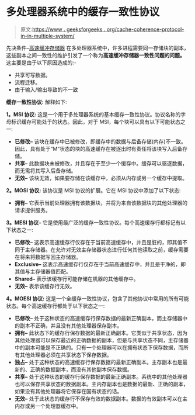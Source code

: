 # 多处理器系统中的缓存一致性协议

> 原文:[https://www . geeksforgeeks . org/cache-coherence-protocol-in-in-multiple-system/](https://www.geeksforgeeks.org/cache-coherence-protocols-in-multiprocessor-system/)

先决条件–[高速缓冲存储器](https://www.geeksforgeeks.org/cache-memory/)
在多处理器系统中，许多进程需要同一存储块的副本，这些副本之间一致性的维护引发了一个称为**高速缓冲存储器一致性问题的问题。**
这主要是由于以下原因造成的:-

*   共享可写数据。
*   流程迁移。
*   由于输入/输出导致的不一致

**缓存一致性协议:**
解释如下:

**1。MSI 协议:**
这是一个用于多处理器系统的基本缓存一致性协议。协议名称的字母标识缓存可能处于的状态。因此，对于 MSI，每个块可以具有以下可能状态之一:

*   **已修改–**
    该块在缓存中已被修改，即缓存中的数据与后备存储(内存)不一致。因此，具有处于“M”状态的块的高速缓存在被逐出时有责任将该块写入后备存储。
*   **共享–**
    此数据块未被修改，并且存在于至少一个缓存中。缓存可以驱逐数据，而无需将其写入后备存储。
*   **无效–**
    该块无效，如果要存储在该缓存中，必须从内存或另一个缓存中提取。

**2。MOSI 协议:**
该协议是 MSI 协议的扩展。它在 MSI 协议中添加了以下状态:

*   **拥有–**
    它表示当前处理器拥有该数据块，并将为来自该数据块的其他处理器的请求提供服务。

**3。MESI 协议–**
它是使用最广泛的缓存一致性协议。每个高速缓存行都标记有以下状态之一:

*   **已修改–**
    这表示高速缓存行仅存在于当前高速缓存中，并且是脏的，即其值不同于主存储器。在允许对无效主存储器状态进行任何其他读取之前，缓存需要在将来将数据写回主存储器。
*   **Exclusive–**
    这表示高速缓存行仅存在于当前高速缓存中，并且是干净的，即其值与主存储器值匹配。
*   **Shared–**
    表示该缓存行可能存储在机器的其他缓存中。
*   **无效–**
    表示该缓存行无效。

**4。MOESI 协议:**
这是一个全缓存一致性协议，包含了其他协议中常用的所有可能状态。每个高速缓存行都处于以下状态之一:

*   **已修改–**
    处于这种状态的高速缓存行保存数据的最新正确副本，而主存储器中的副本不正确，并且没有其他处理器保存副本。
*   **拥有–**
    此状态下的缓存行保存数据的最新正确副本。它类似于共享状态，因为其他处理器可以保存最近的正确数据的副本，但是与共享状态不同，主存储器中的副本可能是不正确的。只有一个处理器可以在拥有状态下保存数据，而所有其他处理器必须在共享状态下保存数据。
*   **独占–**
    处于这种状态的高速缓存行保存数据的最新正确副本。主存副本也是最新的、正确的数据副本，而没有其他副本保存数据。
*   **共享–**
    处于这种状态的缓存行保存数据的最新正确副本。系统中的其他处理器也可以保存共享状态的数据副本。主内存副本也是数据的最新、正确的副本，如果没有其他处理器将它保存在国有状态的话。
*   **无效–**
    处于此状态的缓存行不保存有效的数据副本。数据的有效副本可以在主内存或另一个处理器缓存中。